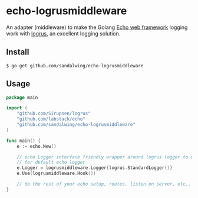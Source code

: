 # echo-logrusmiddleware

An adapter (middleware) to make the Golang [Echo web
framework](https://github.com/labstack/echo) logging work with
[logrus](https://github.com/Sirupsen/logrus), an excellent logging solution.

## Install

```
$ go get github.com/sandalwing/echo-logrusmiddleware
```

## Usage

```go
package main

import (
	"github.com/Sirupsen/logrus"
	"github.com/labstack/echo"
	"github.com/sandalwing/echo-logrusmiddleware"
)

func main() {
	e := echo.New()

	// echo Logger interface friendly wrapper around logrus logger to use it
	// for default echo logger
	e.Logger = logrusmiddleware.Logger{logrus.StandardLogger()}
	e.Use(logrusmiddleware.Hook())

	// do the rest of your echo setup, routes, listen on server, etc..
}
```
